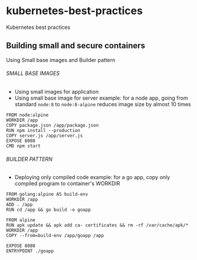 # kubernetes-best-practices
Kubernetes best practices

## Building small and secure containers
Using Small base images and Builder pattern

###### SMALL BASE IMAGES
 - Using small images for application
 - Using small base image for server
example: for a node app, going from standard `node:8` to `node:8-alpine` reduces image size by almost 10 times

```
FROM node:alpine
WORKDIR /app
COPY package.json /app/package.json
RUN npm install --production
COPY server.js /app/server.js
EXPOSE 8080
CMD npm start
```

###### BUILDER PATTERN
 - Deploying only compiled code
example: for a go app, copy only compiled program to container's WORKDIR

```
FROM golang:alpine AS build-env
WORKDIR /app
ADD . /app
RUN cd /app && go build -o goapp

FROM alpine
RUN apk update && apk add ca- certificates && rm -rf /var/cache/apk/*
WORKDIR /app
COPY --from=build-env /app/goapp /app

EXPOSE 8080
ENTRYPOINT ./goapp
```
